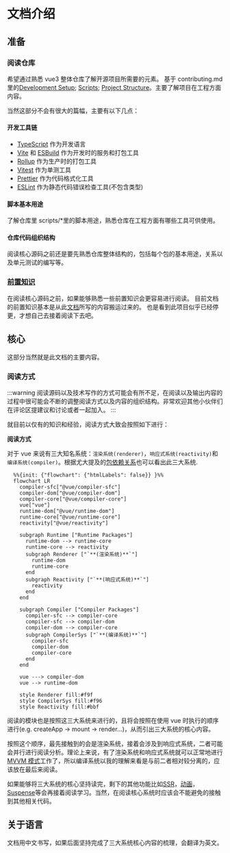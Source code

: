 # 文档介绍

## 准备

### 阅读仓库

希望通过熟悉 vue3 整体仓库了解开源项目所需要的元素。
基于 contributing.md 里的[Development Setup](https://github.com/vuejs/core/blob/main/.github/contributing.md#development-setup); [Scripts](https://github.com/vuejs/core/blob/main/.github/contributing.md#scripts); [Project Structure](https://github.com/vuejs/core/blob/main/.github/contributing.md#project-structure)。主要了解项目在工程方面内容。

当然这部分不会有很大的篇幅，主要有以下几点：

#### **开发工具链**

- [TypeScript](https://www.typescriptlang.org/) 作为开发语言
- [Vite](https://vitejs.dev/) 和 [ESBuild](https://esbuild.github.io/) 作为开发时的服务和打包工具
- [Rollup](https://rollupjs.org) 作为生产时的打包工具
- [Vitest](https://vitest.dev/) 作为单测工具
- [Prettier](https://prettier.io/) 作为代码格式化工具
- [ESLint](https://eslint.org/) 作为静态代码错误检查工具(不包含类型)

#### **脚本基本用途**

了解仓库里 scripts/\*里的脚本用途，熟悉仓库在工程方面有哪些工具可供使用。

#### **仓库代码组织结构**

阅读核心源码之前还是要先熟悉仓库整体结构的，包括每个包的基本用途，关系以及单元测试的编写等。

### [前置知识](./pre-knowledge/proxy)

在阅读核心源码之前，如果能够熟悉一些前置知识会更容易进行阅读。
目前文档的前置知识基本是从此[文档](https://vue3js.cn/start/)所写的内容搬运过来的。
也是看到此项目似乎已经停更，才想自己去接着阅读下去吧。

## 核心

这部分当然就是此文档的主要内容。

### 阅读方式

:::warning
阅读源码以及技术写作的方式可能会有所不足，在阅读以及输出内容的过程中很可能会不断的调整阅读方式以及内容的组织结构。非常欢迎其他小伙伴们在评论区提建议和讨论或者一起加入。
:::

就目前以仅有的知识和经验，阅读方式大致会按照如下进行：

**阅读方式**

对于 vue 来说有三大知名系统：`渲染系统(renderer)`，`响应式系统(reactivity)`和`编译系统(compiler)`。根据尤大提及的[包依赖关系](https://github.com/vuejs/core/blob/main/.github/contributing.md#package-dependencies)也可以看出此三大系统.

```mermaid
  %%{init: {"flowchart": {"htmlLabels": false}} }%%
  flowchart LR
    compiler-sfc["@vue/compiler-sfc"]
    compiler-dom["@vue/compiler-dom"]
    compiler-core["@vue/compiler-core"]
    vue["vue"]
    runtime-dom["@vue/runtime-dom"]
    runtime-core["@vue/runtime-core"]
    reactivity["@vue/reactivity"]

    subgraph Runtime ["Runtime Packages"]
      runtime-dom --> runtime-core
      runtime-core --> reactivity
      subgraph Renderer ["`**(渲染系统)**`"]
        runtime-dom
        runtime-core
      end
      subgraph Reactivity ["`**(响应式系统)**`"]
        reactivity
      end
    end

    subgraph Compiler ["Compiler Packages"]
      compiler-sfc --> compiler-core
      compiler-sfc --> compiler-dom
      compiler-dom --> compiler-core
      subgraph CompilerSys ["`**(编译系统)**`"]
        compiler-sfc
        compiler-dom
        compiler-core
      end
    end

    vue ---> compiler-dom
    vue --> runtime-dom

    style Renderer fill:#f9f
    style CompilerSys fill:#f96
    style Reactivity fill:#bbf
```

阅读的模块也是按照这三大系统来进行的，且将会按照在使用 vue 时执行的顺序进行(e.g. createApp -> mount -> render...)，从而引出三大系统的核心内容。

按照这个顺序，最先接触到的会是渲染系统，接着会涉及到响应式系统，二者可能会并行进行阅读分析。理论上来说，有了渲染系统和响应式系统就可以正常地进行[MVVM 模式](https://www.ruanyifeng.com/blog/2015/02/mvcmvp_mvvm.html)工作了，所以编译系统以我的理解来看是与前二者相对较分离的，应该放在最后来阅读。

如果能够将三大系统的核心坚持读完，剩下的其他功能比如[SSR](https://vuejs.org/guide/scaling-up/ssr.html)，[动画](https://vuejs.org/guide/extras/animation.html#animation-techniques)，[Suspense](https://vuejs.org/guide/built-ins/suspense.html)等会再接着阅读学习。当然，在阅读核心系统时应该会不能避免的接触到其他相关代码。

## 关于语言

文档用中文书写，如果后面坚持完成了三大系统核心内容的梳理，会翻译为英文。
